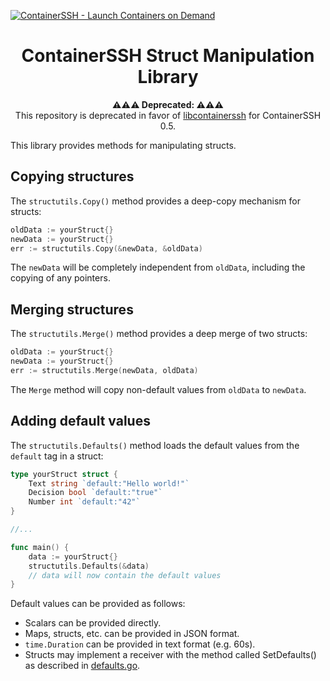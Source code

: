 [![ContainerSSH - Launch Containers on Demand](https://containerssh.github.io/images/logo-for-embedding.svg)](https://containerssh.github.io/)

<!--suppress HtmlDeprecatedAttribute -->
<h1 align="center">ContainerSSH Struct Manipulation Library</h1>

<p align="center"><strong>⚠⚠⚠ Deprecated: ⚠⚠⚠</strong><br />This repository is deprecated in favor of <a href="https://github.com/ContainerSSH/libcontainerssh">libcontainerssh</a> for ContainerSSH 0.5.</p>

This library provides methods for manipulating structs.

## Copying structures

The `structutils.Copy()` method provides a deep-copy mechanism for structs:

```go
oldData := yourStruct{}
newData := yourStruct{}
err := structutils.Copy(&newData, &oldData)
```

The `newData` will be completely independent from `oldData`, including the copying of any pointers.

## Merging structures

The `structutils.Merge()` method provides a deep merge of two structs:

```go
oldData := yourStruct{}
newData := yourStruct{}
err := structutils.Merge(newData, oldData)
```

The `Merge` method will copy non-default values from `oldData` to `newData`.

## Adding default values

The `structutils.Defaults()` method loads the default values from the `default` tag in a struct:

```go
type yourStruct struct {
	Text string `default:"Hello world!"`
	Decision bool `default:"true"`
	Number int `default:"42"`
}

//...

func main() {
    data := yourStruct{}
    structutils.Defaults(&data)
    // data will now contain the default values
}
```

Default values can be provided as follows:

- Scalars can be provided directly.
- Maps, structs, etc. can be provided in JSON format.
- `time.Duration` can be provided in text format (e.g. 60s).
- Structs may implement a receiver with the method called SetDefaults() as described in [defaults.go](defaults.go).
